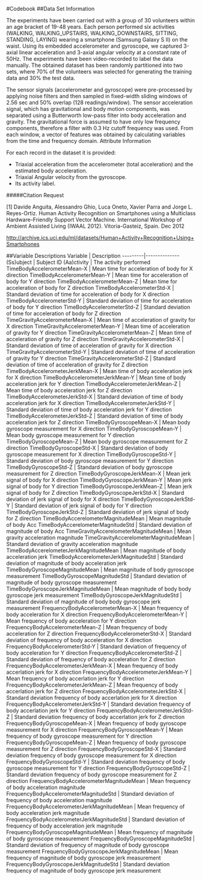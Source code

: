 #Codebook
##Data Set Information

The experiments have been carried out with a group of 30 volunteers within an age bracket of 19-48 years. Each person performed six activities (WALKING, WALKING_UPSTAIRS, WALKING_DOWNSTAIRS, SITTING, STANDING, LAYING) wearing a smartphone (Samsung Galaxy S II) on the waist. Using its embedded accelerometer and gyroscope, we captured 3-axial linear acceleration and 3-axial angular velocity at a constant rate of 50Hz. The experiments have been video-recorded to label the data manually. The obtained dataset has been randomly partitioned into two sets, where 70% of the volunteers was selected for generating the training data and 30% the test data.

The sensor signals (accelerometer and gyroscope) were pre-processed by applying noise filters and then sampled in fixed-width sliding windows of 2.56 sec and 50% overlap (128 readings/window). The sensor acceleration signal, which has gravitational and body motion components, was separated using a Butterworth low-pass filter into body acceleration and gravity. The gravitational force is assumed to have only low frequency components, therefore a filter with 0.3 Hz cutoff frequency was used. From each window, a vector of features was obtained by calculating variables from the time and frequency domain.
Attribute Information

For each record in the dataset it is provided:

* Triaxial acceleration from the accelerometer (total acceleration) and the estimated body acceleration.
* Triaxial Angular velocity from the gyroscope.
* Its activity label.

#####Citation Request

[1] Davide Anguita, Alessandro Ghio, Luca Oneto, Xavier Parra and Jorge L. Reyes-Ortiz. Human Activity Recognition on Smartphones using a Multiclass Hardware-Friendly Support Vector Machine. International Workshop of Ambient Assisted Living (IWAAL 2012). Vitoria-Gasteiz, Spain. Dec 2012

http://archive.ics.uci.edu/ml/datasets/Human+Activity+Recognition+Using+Smartphones

##Variable Descriptions
Variable |	Description
---------|--------------
(Ss)ubject |	Subject ID
(Aa)ctivity |	The activity performed
TimeBodyAccelerometerMean-X | 	Mean time for acceleration of body for X direction
TimeBodyAccelerometerMean-Y |	Mean time for acceleration of body for Y direction
TimeBodyAccelerometerMean-Z |	Mean time for acceleration of body for Z direction
TimeBodyAccelerometerStd-X |	Standard deviation of time for acceleration of body for X direction
TimeBodyAccelerometerStd-Y |	Standard deviation of time for acceleration of body for Y direction
TimeBodyAccelerometerStd-Z |	Standard deviation of time for acceleration of body for Z direction
TimeGravityAccelerometerMean-X | 	Mean time of acceleration of gravity for X direction
TimeGravityAccelerometerMean-Y | 	Mean time of acceleration of gravity for Y direction
TimeGravityAccelerometerMean-Z | 	Mean time of acceleration of gravity for Z direction
TimeGravityAccelerometerStd-X | 	Standard deviation of time of acceleration of gravity for X direction
TimeGravityAccelerometerStd-Y |  	Standard deviation of time of acceleration of gravity for Y direction
TimeGravityAccelerometerStd-Z | 	Standard deviation of time of acceleration of gravity for Z direction
TimeBodyAccelerometerJerkMean-X | 	Mean time of body acceleration jerk for X direction
TimeBodyAccelerometerJerkMean-Y | 	Mean time of body acceleration jerk for Y direction
TimeBodyAccelerometerJerkMean-Z | 	Mean time of body acceleration jerk for Z direction
TimeBodyAccelerometerJerkStd-X | 	Standard deviation of time of body acceleration jerk for X direction
TimeBodyAccelerometerJerkStd-Y | 	Standard deviation of time of body acceleration jerk for Y direction
TimeBodyAccelerometerJerkStd-Z |  	Standard deviation of time of body acceleration jerk for Z direction
TimeBodyGyroscopeMean-X | 	Mean body gyroscope measurement for X direction
TimeBodyGyroscopeMean-Y |  	Mean body gyroscope measurement for Y direction
TimeBodyGyroscopeMean-Z | 	Mean body gyroscope measurement for Z direction
TimeBodyGyroscopeStd-X |  	Standard deviation of body gyroscope measurement for X direction
TimeBodyGyroscopeStd-Y |  	Standard deviation of body gyroscope measurement for Y direction
TimeBodyGyroscopeStd-Z |  	Standard deviation of body gyroscope measurement for Z direction
TimeBodyGyroscopeJerkMean-X | 	Mean jerk signal of body for X direction
TimeBodyGyroscopeJerkMean-Y | 	Mean jerk signal of body for Y direction
TimeBodyGyroscopeJerkMean-Z |  	Mean jerk signal of body for Z direction
TimeBodyGyroscopeJerkStd-X |  	Standard deviation of jerk signal of body for X direction
TimeBodyGyroscopeJerkStd-Y | Standard deviation of jerk signal of body for Y direction
TimeBodyGyroscopeJerkStd-Z |	Standard deviation of jerk signal of body for Z direction
TimeBodyAccerelometerMagnitudeMean | 	Mean magnitude of body Acc
TimeBodyAccerelometerMagnitudeStd | 	Standard deviation of magnitude of body Acc
TimeGravityAccerelometerMagnitudeMean |	Mean gravity acceleration magnitude
TimeGravityAccerelometerMagnitudeMean |	Standard deviation of gravity acceleration magnitude
TimeBodyAccerelometerJerkMagnitudeMean | 	Mean magnitude of body acceleration jerk
TimeBodyAccerelometerJerkMagnitudeStd | 	Standard deviation of magnitude of body acceleration jerk
TimeBodyGyroscopeMagnitudeMean | 	Mean magnitude of body gyroscope measurement
TimeBodyGyroscopeMagnitudeStd | 	Standard deviation of magnitude of body gyroscope measurement
TimeBodyGyroscopeJerkMagnitudeMean |	Mean magnitude of body body gyroscope jerk measurement
TimeBodyGyroscopeJerkMagnitudeStd |	Standard deviation of magnitude of body body gyroscope jerk measurement
FrequencyBodyAccelerometerMean-X | 	Mean frequency of body acceleration for X direction
FrequencyBodyAccelerometerMean-Y | 	Mean frequency of body acceleration for Y direction
FrequencyBodyAccelerometerMean-Z | 	Mean frequency of body acceleration for Z direction
FrequencyBodyAccelerometerStd-X | 	Standard deviation of frequency of body acceleration for X direction
FrequencyBodyAccelerometerStd-Y | 	Standard deviation of frequency of body acceleration for Y direction
FrequencyBodyAccelerometerStd-Z | 	Standard deviation of frequency of body acceleration for Z direction
FrequencyBodyAccelerometerJerkMean-X | 	Mean frequency of body accerlation jerk for X direction
FrequencyBodyAccelerometerJerkMean-Y | 	Mean frequency of body accerlation jerk for Y direction
FrequencyBodyAccelerometerJerkMean-Z | 	Mean frequency of body accerlation jerk for Z direction
FrequencyBodyAccelerometerJerkStd-X | 	Standard deviation frequency of body accerlation jerk for X direction
FrequencyBodyAccelerometerJerkStd-Y | 	Standard deviation frequency of body accerlation jerk for Y direction
FrequencyBodyAccelerometerJerkStd-Z | 	Standard deviation frequency of body accerlation jerk for Z direction
FrequencyBodyGyroscopeMean-X | Mean frequency of body gyroscope measurement for X direction
FrequencyBodyGyroscopeMean-Y |	Mean frequency of body gyroscope measurement for Y direction
FrequencyBodyGyroscopeMean-Z |	Mean frequency of body gyroscope measurement for Z direction
FrequencyBodyGyroscopeStd-X |	Standard deviation frequency of body gyroscope measurement for X direction
FrequencyBodyGyroscopeStd-Y | 	Standard deviation frequency of body gyroscope measurement for Y direction
FrequencyBodyGyroscopeStd-Z | 	Standard deviation frequency of body gyroscope measurement for Z direction
FrequencyBodyAccelerometerMagnitudeMean |	Mean frequency of body acceleration magnitude
FrequencyBodyAccelerometerMagnitudeStd |	Standard deviation of frequency of body acceleration magnitude
FrequencyBodyAccelerometerJerkMagnitudeMean | 	Mean frequency of body acceleration jerk magnitude
FrequencyBodyAccelerometerJerkMagnitudeStd | 	Standard deviation of frequency of body acceleration jerk magnitude
FrequencyBodyGyroscopeMagnitudeMean |	Mean frequency of magnitude of body gyroscope measurement
FrequencyBodyGyroscopeMagnitudeStd | 	Standard deviation of frequency of magnitude of body gyroscope measurement
FrequencyBodyGyroscopeJerkMagnitudeMean | 	Mean frequency of magnitude of body gyroscope jerk measurement
FrequencyBodyGyroscopeJerkMagnitudeStd |	Standard deviation frequency of magnitude of body gyroscope jerk measurement
